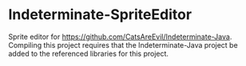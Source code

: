 # Indeterminate-SpriteEditor

Sprite editor for https://github.com/CatsAreEvil/Indeterminate-Java. Compiling this project requires that the Indeterminate-Java project be added to the referenced libraries for this project.
